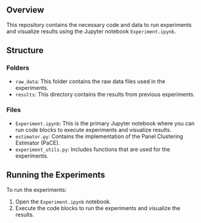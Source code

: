 ## Overview
This repository contains the necessary code and data to run experiments and visualize results using the Jupyter notebook `Experiment.ipynb`. 

## Structure

### Folders
- `raw_data`: This folder contains the raw data files used in the experiments.
- `results`: This directory contains the results from previous experiments.

### Files
- `Experiment.ipynb`: This is the primary Jupyter notebook where you can run code blocks to execute experiments and visualize results.
- `estimator.py`: Contains the implementation of the Panel Clustering Estimator (PaCE).
- `experiment_utils.py`: Includes functions that are used for the experiments.

## Running the Experiments
To run the experiments:
1. Open the `Experiment.ipynb` notebook.
2. Execute the code blocks to run the experiments and visualize the results.
